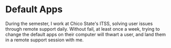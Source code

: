 # Default Apps

During the semester, I work at Chico State's ITSS, solving user issues through remote support daily. Without fail, at least once a week, trying to change the default apps on their computer will thwart a user, and land them in a remote support session with me. 